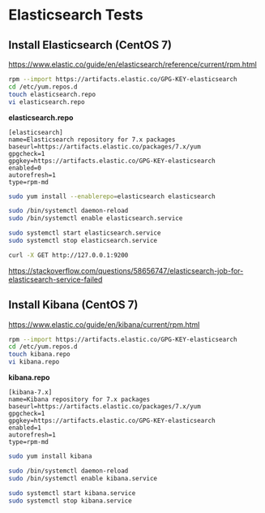 # Elasticsearch Tests

## Install Elasticsearch (CentOS 7)

https://www.elastic.co/guide/en/elasticsearch/reference/current/rpm.html

```sh
rpm --import https://artifacts.elastic.co/GPG-KEY-elasticsearch
cd /etc/yum.repos.d
touch elasticsearch.repo
vi elasticsearch.repo
```
**elasticsearch.repo**
```
[elasticsearch]
name=Elasticsearch repository for 7.x packages
baseurl=https://artifacts.elastic.co/packages/7.x/yum
gpgcheck=1
gpgkey=https://artifacts.elastic.co/GPG-KEY-elasticsearch
enabled=0
autorefresh=1
type=rpm-md
```

```sh
sudo yum install --enablerepo=elasticsearch elasticsearch

sudo /bin/systemctl daemon-reload
sudo /bin/systemctl enable elasticsearch.service

sudo systemctl start elasticsearch.service
sudo systemctl stop elasticsearch.service
```
```sh
curl -X GET http://127.0.0.1:9200
```
https://stackoverflow.com/questions/58656747/elasticsearch-job-for-elasticsearch-service-failed

## Install Kibana (CentOS 7)
https://www.elastic.co/guide/en/kibana/current/rpm.html
```sh
rpm --import https://artifacts.elastic.co/GPG-KEY-elasticsearch
cd /etc/yum.repos.d
touch kibana.repo
vi kibana.repo
```
**kibana.repo**
```
[kibana-7.x]
name=Kibana repository for 7.x packages
baseurl=https://artifacts.elastic.co/packages/7.x/yum
gpgcheck=1
gpgkey=https://artifacts.elastic.co/GPG-KEY-elasticsearch
enabled=1
autorefresh=1
type=rpm-md
```

```sh
sudo yum install kibana

sudo /bin/systemctl daemon-reload
sudo /bin/systemctl enable kibana.service

sudo systemctl start kibana.service
sudo systemctl stop kibana.service
```


